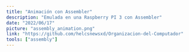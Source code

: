```yaml
---
title: "Animación con Assembler"
description: "Emulada en una Raspberry PI 3 con Assembler"
date: "2022/06/17"
picture: "assembly_animation.png"
link: "https://github.com/helcsnewsxd/Organizacion-del-Computador"
tools: ["assembly"]
---
```

